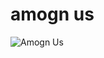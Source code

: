 # amogn us
![Amogn Us](https://external-preview.redd.it/qWC75g3rZqJYu7Lx4MpnMLQzR9Cbi9Grv6Xjibsd4Lo.jpg?width=640&crop=smart&auto=webp&s=7012c8485766aa1f8de95c170584dd56bcc63976)
